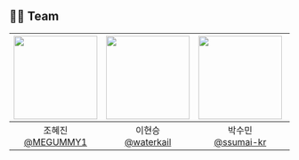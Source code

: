 ## 🧑‍💻 Team
|<img src="https://avatars.githubusercontent.com/u/57613101?v=4" width="150" height="150"/>|<img src="https://avatars.githubusercontent.com/u/41028065?v=4" width="150" height="150"/>|<img src="https://avatars.githubusercontent.com/u/141231525?v=4" width="150" height="150"/>|<img src="https://avatars.githubusercontent.com/u/49749101?v=4" width="150" height="150"/>|<img src="https://avatars.githubusercontent.com/u/160023429?v=4" width="150" height="150"/>|
|:-:|:-:|:-:|:-:|:-:|
|조혜진<br/>[@MEGUMMY1](https://github.com/MEGUMMY1)|이현승<br/>[@waterkail](https://github.com/waterkail)|박수민<br/>[@ssumai-kr](https://github.com/ssumai-kr)|김지민<br/>[@jimin0209](https://github.com/jimin0209)|김다진<br/>[@GoldenHamsterK](https://github.com/GoldenHamsterK)|
